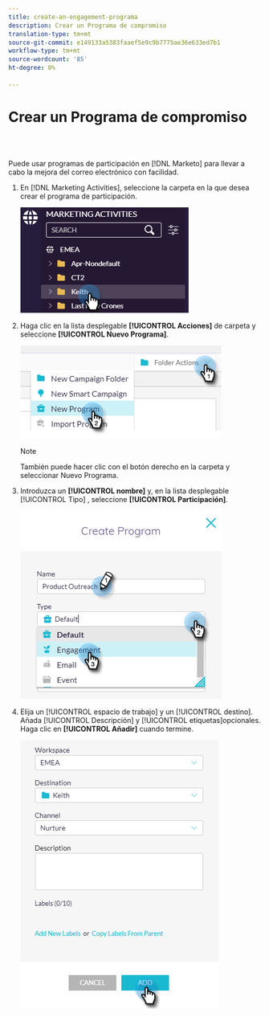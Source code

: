 ```yaml
---
title: create-an-engagement-programa
description: Crear un Programa de compromiso
translation-type: tm+mt
source-git-commit: e149133a5383faaef5e9c9b7775ae36e633ed7b1
workflow-type: tm+mt
source-wordcount: '85'
ht-degree: 0%

---
```



# Crear un Programa de compromiso

<br> 

Puede usar programas de participación en [!DNL Marketo] para llevar a cabo la mejora del correo electrónico con facilidad.

1. En [!DNL Marketing Activities], seleccione la carpeta en la que desea crear el programa de participación.

   ![Imagen uno](/help/sky/assets/engagement-programs/create-an-engagement-program/create-an-engagement-program-1.png)

1. Haga clic en la lista desplegable **[!UICONTROL Acciones]** de carpeta y seleccione **[!UICONTROL Nuevo Programa]**.

   ![Imagen dos](/help/sky/assets/engagement-programs/create-an-engagement-program/create-an-engagement-program-2.png)

   >[!NOTE]
   >
   >También puede hacer clic con el botón derecho en la carpeta y seleccionar Nuevo Programa.

1. Introduzca un **[!UICONTROL nombre]** y, en la lista desplegable [!UICONTROL Tipo] , seleccione **[!UICONTROL Participación]**.

   ![Imagen tres](/help/sky/assets/engagement-programs/create-an-engagement-program/create-an-engagement-program-3.png)

1. Elija un [!UICONTROL espacio de trabajo] y un [!UICONTROL destino]. Añada [!UICONTROL Descripción] y [!UICONTROL etiquetas]opcionales. Haga clic en **[!UICONTROL Añadir]** cuando termine.

   ![Imagen Cuatro](/help/sky/assets/engagement-programs/create-an-engagement-program/create-an-engagement-program-4.png)
